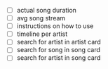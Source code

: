 - [ ] actual song duration
- [ ] avg song stream
- [ ] instructions on how to use
- [ ] timeline per artist
- [ ] search for artist in artist card
- [ ] search for song in song card
- [ ] search for artist in song card
